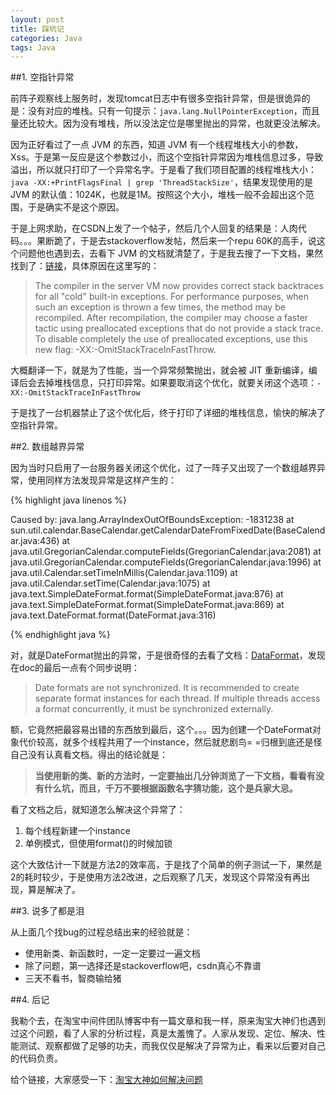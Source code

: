 ```yaml
---
layout: post
title: 踩坑记
categories: Java
tags: Java
---
```


##1. 空指针异常

前阵子观察线上服务时，发现tomcat日志中有很多空指针异常，但是很诡异的是：没有对应的堆栈。只有一句提示：```java.lang.NullPointerException```，而且量还比较大。因为没有堆栈，所以没法定位是哪里抛出的异常，也就更没法解决。

因为正好看过了一点 JVM 的东西，知道 JVM 有一个线程堆栈大小的参数，Xss。于是第一反应是这个参数过小，而这个空指针异常因为堆栈信息过多，导致溢出，所以就只打印了一个异常名字。于是看了我们项目配置的线程堆栈大小：```java -XX:+PrintFlagsFinal | grep 'ThreadStackSize'```，结果发现使用的是 JVM 的默认值：1024K，也就是1M。按照这个大小，堆栈一般不会超出这个范围，于是确实不是这个原因。

于是上网求助，在CSDN上发了一个帖子，然后几个人回复的结果是：人肉代码。。。果断跪了，于是去stackoverflow发帖，然后来一个repu 60K的高手，说这个问题他也遇到去，去看下 JVM 的文档就清楚了，于是我去搜了一下文档，果然找到了：[链接](http://www.oracle.com/technetwork/java/javase/relnotes-139183.html)，具体原因在这里写的：

> The compiler in the server VM now provides correct stack backtraces for all "cold" built-in exceptions. For performance purposes, when such an exception is thrown a few times, the method may be recompiled. After recompilation, the compiler may choose a faster tactic using preallocated exceptions that do not provide a stack trace. To disable completely the use of preallocated exceptions, use this new flag: -XX:-OmitStackTraceInFastThrow.

大概翻译一下，就是为了性能，当一个异常频繁抛出，就会被 JIT 重新编译，编译后会去掉堆栈信息，只打印异常。如果要取消这个优化，就要关闭这个选项：```-XX:-OmitStackTraceInFastThrow```

于是找了一台机器禁止了这个优化后，终于打印了详细的堆栈信息，愉快的解决了空指针异常。

##2. 数组越界异常

因为当时只启用了一台服务器关闭这个优化，过了一阵子又出现了一个数组越界异常，使用同样方法发现异常是这样产生的：

{% highlight java linenos %}

Caused by: java.lang.ArrayIndexOutOfBoundsException: -1831238
    at sun.util.calendar.BaseCalendar.getCalendarDateFromFixedDate(BaseCalendar.java:436)
    at java.util.GregorianCalendar.computeFields(GregorianCalendar.java:2081)
    at java.util.GregorianCalendar.computeFields(GregorianCalendar.java:1996)
    at java.util.Calendar.setTimeInMillis(Calendar.java:1109)
    at java.util.Calendar.setTime(Calendar.java:1075)
    at java.text.SimpleDateFormat.format(SimpleDateFormat.java:876)
    at java.text.SimpleDateFormat.format(SimpleDateFormat.java:869)
    at java.text.DateFormat.format(DateFormat.java:316)
    
{% endhighlight java %}

对，就是DateFormat抛出的异常，于是很奇怪的去看了文档：[DataFormat](http://download.oracle.com/javase/6/docs/api/java/text/SimpleDateFormat.html)，发现在doc的最后一点有个同步说明：

> Date formats are not synchronized. It is recommended to create separate format instances for each thread. If multiple threads access a format concurrently, it must be synchronized externally.

额，它竟然把最容易出错的东西放到最后，这个。。。因为创建一个DateFormat对象代价较高，就多个线程共用了一个instance，然后就悲剧鸟= =归根到底还是怪自己没有认真看文档。得出的结论就是：

> **当使用新的类、新的方法时，一定要抽出几分钟浏览了一下文档，看看有没有什么坑，而且，千万不要根据函数名字猜功能，这个是兵家大忌。**

看了文档之后，就知道怎么解决这个异常了：

1. 每个线程新建一个instance
2. 单例模式，但使用format()的时候加锁

这个大致估计一下就是方法2的效率高，于是找了个简单的例子测试一下，果然是2的耗时较少，于是使用方法2改进，之后观察了几天，发现这个异常没有再出现，算是解决了。

##3. 说多了都是泪

从上面几个找bug的过程总结出来的经验就是：

* 使用新类、新函数时，一定一定要过一遍文档
* 除了问题，第一选择还是stackoverflow吧，csdn真心不靠谱
* 三天不看书，智商输给猪

##4. 后记

我勒个去，在淘宝中间件团队博客中有一篇文章和我一样，原来淘宝大神们也遇到过这个问题，看了人家的分析过程，真是太羞愧了。人家从发现、定位、解决、性能测试、观察都做了足够的功夫，而我仅仅是解决了异常为止，看来以后要对自己的代码负责。

给个链接，大家感受一下：[淘宝大神如何解决问题](http://jm-blog.aliapp.com/?p=1036)
